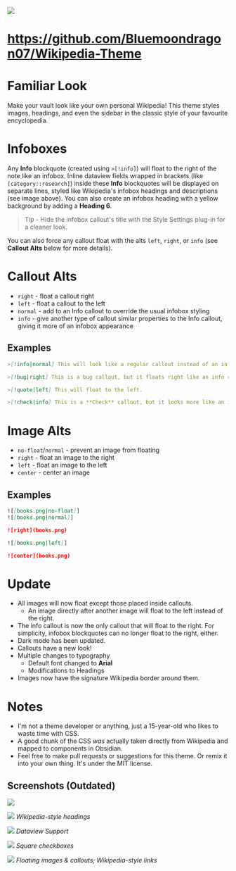 ![](assets/newest.png) 

# https://github.com/Bluemoondragon07/Wikipedia-Theme


# Familiar Look
Make your vault look like your own personal Wikipedia! This theme styles images, headings, and even the sidebar in the classic style of your favourite encyclopedia.

# Infoboxes
Any **Info** blockquote (created using `>[!info]`) will float to the right of the note like an infobox. Inline dataview fields wrapped in brackets (like `[category::research]`) inside these **Info** blockquotes will be displayed on separate lines, styled like Wikipedia's infobox headings and descriptions (see image above). You can also create an infobox heading with a yellow background by adding a **Heading 6**. 
>Tip - Hide the infobox callout's title with the Style Settings plug-in for a cleaner look.

You can also force any callout float with the alts `left`, `right`, or `info` (see **Callout Alts** below for more details).

# Callout Alts
- `right` - float a callout right
- `left` - float a callout to the left
- `normal` - add to an Info callout to override the usual infobox styling
- `info` - give another type of callout similar properties to the Info callout, giving it more of an infobox appearance

## Examples
```markdown
>[!info|normal] This will look like a regular callout instead of an infobox.

>[!bug|right] This is a bug callout, but it floats right like an info callout!

>[!quote|left] This will float to the left.

>[!check|info] This is a **Check** callout, but it looks more like an infobox.
```

# Image Alts
- `no-float`/`normal` - prevent an image from floating
- `right` - float an image to the right
- `left` - float an image to the left
- `center` - center an image

## Examples
```markdown
![[books.png|no-float]]
![[books.png|normal]]

![right](books.png)

![[books.png|left]]

![center](books.png)
```

# Update
- All images will now float except those placed inside callouts.
  - An image directly after another image will float to the left instead of the right.
- The info callout is now the only callout that will float to the right. For simplicity, infobox blockquotes can no longer float to the right, either.
- Dark mode has been updated.
- Callouts have a new look!
- Multiple changes to typography
  - Default font changed to **Arial**
  - Modifications to Headings
- Images now have the signature Wikipedia border around them.

# Notes
- I'm not a theme developer or anything, just a 15-year-old who likes to waste time with CSS.
- A good chunk of the CSS *was* actually taken directly from Wikipedia and mapped to components in Obsidian.
- Feel free to make pull requests or suggestions for this theme. Or remix it into your own thing. It's under the MIT license.
## Screenshots (Outdated)

![](assets/article-example.png)

![](assets/Headings-showcase.png)
*Wikipedia-style headings*

![](assets/dataview-table-showcase.png)
*Dataview Support*

![](assets/List-showcase.png)
*Square checkboxes*

![](assets/Article-showcase.png)
*Floating images & callouts; Wikipedia-style links*
